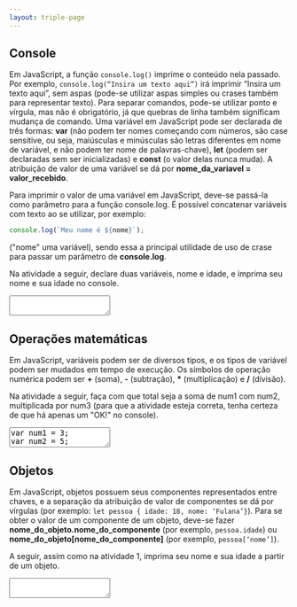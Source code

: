 ```yaml
---
layout: triple-page
---
```


## Console

Em JavaScript, a função `console.log()` imprime o conteúdo nela passado. Por exemplo, `console.log(“Insira um texto aqui”)` irá imprimir “Insira um texto aqui”, sem aspas (pode-se utilizar aspas simples ou crases também para representar texto). Para separar comandos, pode-se utilizar ponto e vírgula, mas não é obrigatório, já que quebras de linha também significam mudança de comando. 
Uma variável em JavaScript pode ser declarada de três formas: __var__ (não podem ter nomes começando com números, são case sensitive, ou seja, maiúsculas e minúsculas são letras diferentes em nome de variável, e não podem ter nome de palavras-chave), __let__ (podem ser declaradas sem ser inicializadas) e __const__ (o valor delas nunca muda). A atribuição de valor de uma variável se dá por **nome_da_variavel = valor_recebido**.

Para imprimir o valor de uma variável em JavaScript, deve-se passá-la como parâmetro para a função console.log. É possível concatenar variáveis com texto ao se utilizar, por exemplo:
```javascript 
console.log(`Meu nome é ${nome}`);
```
("nome" uma variável), sendo essa a principal utilidade de uso de crase para passar um parâmetro de __console.log__.

Na atividade a seguir, declare duas variáveis, nome e idade, e imprima seu nome e sua idade no console.

<textarea class="code">

</textarea>

## Operações matemáticas

Em JavaScript, variáveis podem ser de diversos tipos, e os tipos de variável podem ser mudados em tempo de execução. Os símbolos de operação numérica podem ser __+__ (soma), __-__ (subtração), __*__ (multiplicação) e __/__ (divisão).

Na atividade a seguir, faça com que total seja a soma de num1 com num2, multiplicada por num3 (para que a atividade esteja correta, tenha certeza de que há apenas um "OK!" no console).

<textarea class="code">
var num1 = 3;
var num2 = 5;
var num3 = 8;

var total;

teste(64, total);
</textarea>

## Objetos

Em JavaScript, objetos possuem seus componentes representados entre chaves, e a separação da atribuição de valor de componentes se dá por vírgulas (por exemplo: `let pessoa { idade: 18, nome: ‘Fulana’}`). Para se obter o valor de um componente de um objeto, deve-se fazer **nome_do_objeto.nome_do_componente** (por exemplo, `pessoa.idade`) ou **nome_do_objeto[nome_do_componente]** (por exemplo, `pessoa[‘nome’]`).

A seguir, assim como na atividade 1, imprima seu nome e sua idade a partir de um objeto.

<textarea class = "code">

</textarea>
